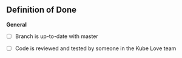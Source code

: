 ## Definition of Done

**General**
 - [ ] Branch is up-to-date with master
 - [ ] Code is reviewed and tested by someone in the Kube Love team

